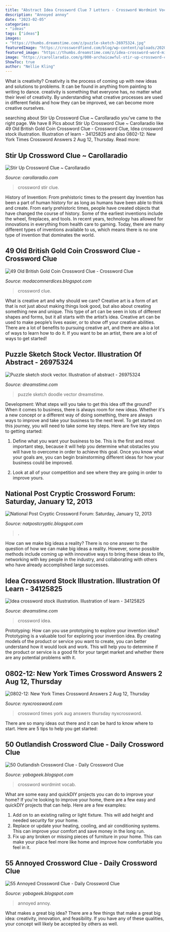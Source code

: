```yaml
---
title: "Abstract Idea Crossword Clue 7 Letters - Crossword Wordmint Vocab"
description: "Annoyed annoy"
date: "2023-02-05"
categories:
- "ideas"
tags: ["ideas"]
images:
- "https://thumbs.dreamstime.com/z/puzzle-sketch-26975324.jpg"
featuredImage: "https://crosswordfiend.com/blog/wp-content/uploads/2020/04/Screen-Shot-2020-04-24-at-8.54.20-AM.png"
featured_image: "https://thumbs.dreamstime.com/z/idea-crossword-word-middle-sorted-letters-34125825.jpg"
image: "https://carollaradio.com/g/000-archaicawful-stir-up-crossword-clue-highest-quality-1024_851.jpg"
ShowToc: true
author: "Nellie Kling"
---
```



What is creativity?
Creativity is the process of coming up with new ideas and solutions to problems. It can be found in anything from painting to writing to dance. creativity is something that everyone has, no matter what their level of creativity. By understanding what creative processes are used in different fields and how they can be improved, we can become more creative ourselves.

	

		
searching about Stir Up Crossword Clue ~ Carollaradio you've came to the right page. We have 8 Pics about Stir Up Crossword Clue ~ Carollaradio like 49 Old British Gold Coin Crossword Clue - Crossword Clue, Idea crossword stock illustration. Illustration of learn - 34125825 and also 0802-12: New York Times Crossword Answers 2 Aug 12, Thursday. Read more:
		
    
## Stir Up Crossword Clue ~ Carollaradio

<img loading=lazy src="https://carollaradio.com/g/000-archaicawful-stir-up-crossword-clue-highest-quality-1024_851.jpg" onerror="this.onerror=null;this.src='https://tse2.mm.bing.net/th?id=OIP.SjGMZ1tZvX2pdCd1_b_2HgHaGJ&amp;pid=15.1';" alt="Stir Up Crossword Clue ~ Carollaradio">

_Source: carollaradio.com_

>crossword stir clue. 

	

History of Invention: From prehistoric times to the present day
Invention has been a part of human history for as long as humans have been able to think and create. From early prehistoric times, people have created objects that have changed the course of history. Some of the earliest inventions include the wheel, fireplaces, and tools. In recent years, technology has allowed for innovations in everything from health care to gaming. Today, there are many different types of inventions available to us, which means there is no one type of invention that dominates the world.

    
## 49 Old British Gold Coin Crossword Clue - Crossword Clue

<img loading=lazy src="https://www.gold-traders.co.uk/img/featured/gold-sovereigns_ogd.jpg" onerror="this.onerror=null;this.src='https://tse1.mm.bing.net/th?id=OIP.DtFkkUzb5PhOZENA-ytvvAHaD4&amp;pid=15.1';" alt="49 Old British Gold Coin Crossword Clue - Crossword Clue">

_Source: modacomnerdices.blogspot.com_

>crossword clue. 

	

What is creative art and why should we care?
Creative art is a form of art that is not just about making things look good, but also about creating something new and unique. This type of art can be seen in lots of different shapes and forms, but it all starts with the artist’s idea. Creative art can be used to make people’s lives easier, or to show off your creative abilities. There are a lot of benefits to pursuing creative art, and there are also a lot of ways to learn how to do it. If you want to be an artist, there are a lot of ways to get started!

    
## Puzzle Sketch Stock Vector. Illustration Of Abstract - 26975324

<img loading=lazy src="https://thumbs.dreamstime.com/z/puzzle-sketch-26975324.jpg" onerror="this.onerror=null;this.src='https://tse1.mm.bing.net/th?id=OIP.j6Zzgvw_4JJH5vp3qXLQjwHaFN&amp;pid=15.1';" alt="Puzzle sketch stock vector. Illustration of abstract - 26975324">

_Source: dreamstime.com_

>puzzle sketch doodle vector dreamstime. 

	

Development: What steps will you take to get this idea off the ground?
When it comes to business, there is always room for new ideas. Whether it's a new concept or a different way of doing something, there are always ways to improve and take your business to the next level. To get started on this journey, you will need to take some key steps. Here are five key steps to getting started:
1. Define what you want your business to be. This is the first and most important step, because it will help you determine what obstacles you will have to overcome in order to achieve this goal. Once you know what your goals are, you can begin brainstorming different ideas for how your business could be improved.

2. Look at all of your competition and see where they are going in order to improve yours.

    
## National Post Cryptic Crossword Forum: Saturday, January 12, 2013

<img loading=lazy src="http://1.bp.blogspot.com/-goRdBPC9Ik0/UPF6cUv7nFI/AAAAAAAAAp8/z2IJ8d8XSWM/w1200-h630-p-k-no-nu/NP+Cryptic+2013-01-12+Sat.jpg" onerror="this.onerror=null;this.src='https://tse2.mm.bing.net/th?id=OIP.IKL0C1crNrrqTby6g2UtPwHaD4&amp;pid=15.1';" alt="National Post Cryptic Crossword Forum: Saturday, January 12, 2013">

_Source: natpostcryptic.blogspot.com_

>. 

	

How can we make big ideas a reality?
There is no one answer to the question of how we can make big ideas a reality. However, some possible methods include coming up with innovative ways to bring these ideas to life, networking with key people in the industry, and collaborating with others who have already accomplished large successes.

    
## Idea Crossword Stock Illustration. Illustration Of Learn - 34125825

<img loading=lazy src="https://thumbs.dreamstime.com/z/idea-crossword-word-middle-sorted-letters-34125825.jpg" onerror="this.onerror=null;this.src='https://tse1.mm.bing.net/th?id=OIP.WQXWEapX8Di-0RPp6u3BCwHaH6&amp;pid=15.1';" alt="Idea crossword stock illustration. Illustration of learn - 34125825">

_Source: dreamstime.com_

>crossword idea. 

	

Prototyping: How can you use prototyping to explore your invention idea?
Prototyping is a valuable tool for exploring your invention idea. By creating models of the product or service you want to create, you can better understand how it would look and work. This will help you to determine if the product or service is a good fit for your target market and whether there are any potential problems with it.

    
## 0802-12: New York Times Crossword Answers 2 Aug 12, Thursday

<img loading=lazy src="https://nyxcrossword.com/wp-content/uploads/2012/08/02-AUG-12-New-York-Times-Crossword-Solution.jpg" onerror="this.onerror=null;this.src='https://tse3.mm.bing.net/th?id=OIP.zb8KiZw0hwXABYVkWPU4fgAAAA&amp;pid=15.1';" alt="0802-12: New York Times Crossword Answers 2 Aug 12, Thursday">

_Source: nyxcrossword.com_

>crossword times york aug answers thursday nyxcrossword. 

	

There are so many ideas out there and it can be hard to know where to start. Here are 5 tips to help you get started: 

    
## 50 Outlandish Crossword Clue - Daily Crossword Clue

<img loading=lazy src="https://images.wordmint.com/p/Vocab_Unit_11_2283076.png" onerror="this.onerror=null;this.src='https://tse1.mm.bing.net/th?id=OIP.k09LB_a8VgQ7Pk8JKX7ugwHaIr&amp;pid=15.1';" alt="50 Outlandish Crossword Clue - Daily Crossword Clue">

_Source: yabageek.blogspot.com_

>crossword wordmint vocab. 

	

What are some easy and quickDIY projects you can do to improve your home?
If you're looking to improve your home, there are a few easy and quickDIY projects that can help. Here are a few examples: 
1. Add on to an existing railing or light fixture. This will add height and needed security for your home.
2. Replace or update your heating, cooling, and air conditioning systems. This can improve your comfort and save money in the long run.
3. Fix up any broken or missing pieces of furniture in your home. This can make your place feel more like home and improve how comfortable you feel in it.

    
## 55 Annoyed Crossword Clue - Daily Crossword Clue

<img loading=lazy src="https://crosswordfiend.com/blog/wp-content/uploads/2020/04/Screen-Shot-2020-04-24-at-8.54.20-AM.png" onerror="this.onerror=null;this.src='https://tse2.mm.bing.net/th?id=OIP.OpT5aHcfx9hz1NUbW7ep2AHaHa&amp;pid=15.1';" alt="55 Annoyed Crossword Clue - Daily Crossword Clue">

_Source: yabageek.blogspot.com_

>annoyed annoy. 

	

What makes a great big idea?
There are a few things that make a great big idea: creativity, innovation, and feasibility. If you have any of these qualities, your concept will likely be accepted by others as well.

